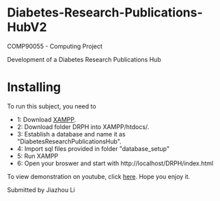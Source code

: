 # Diabetes-Research-Publications-HubV2

COMP90055 - Computing Project

Development of a Diabetes Research Publications Hub

<b><h1>Installing</h1></b>

To run this subject, you need to 

* 1: Download [XAMPP](https://www.apachefriends.org/download.html).  
* 2: Download folder DRPH into XAMPP/htdocs/.  
* 3: Establish a database and name it as "DiabetesResearchPublicationsHub".
* 4: Import sql files provided in folder "database_setup"
* 5: Run XAMPP
* 6: Open your broswer and start with http://localhost/DRPH/index.html

To view demonstration on youtube, click [here](https://youtu.be/jqdv0jVYNyI).
Hope you enjoy it.

Submitted by Jiazhou Li
